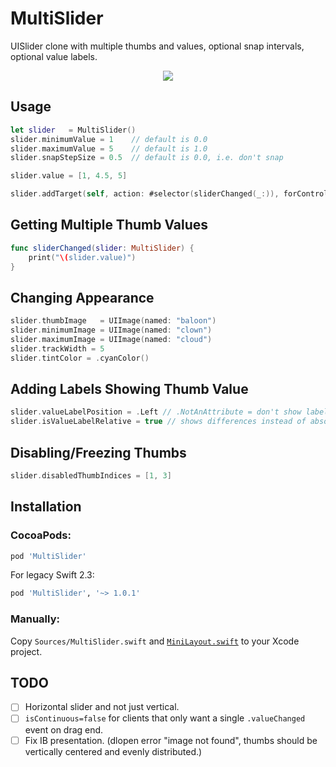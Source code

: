# MultiSlider
UISlider clone with multiple thumbs and values, optional snap intervals, optional value labels.

<p align="center">
<img src="Screenshots/MultiSlider.png">
</p>

## Usage

```swift
let slider   = MultiSlider()
slider.minimumValue = 1    // default is 0.0
slider.maximumValue = 5    // default is 1.0
slider.snapStepSize = 0.5  // default is 0.0, i.e. don't snap

slider.value = [1, 4.5, 5]

slider.addTarget(self, action: #selector(sliderChanged(_:)), forControlEvents: .ValueChanged)
```

## Getting Multiple Thumb Values

```swift
func sliderChanged(slider: MultiSlider) {
    print("\(slider.value)")
}
```

## Changing Appearance

```swift
slider.thumbImage   = UIImage(named: "baloon")
slider.minimumImage = UIImage(named: "clown")
slider.maximumImage = UIImage(named: "cloud")
slider.trackWidth = 5
slider.tintColor = .cyanColor()
```

## Adding Labels Showing Thumb Value

```swift
slider.valueLabelPosition = .Left // .NotAnAttribute = don't show labels
slider.isValueLabelRelative = true // shows differences instead of absolute values
```

## Disabling/Freezing Thumbs

```swift
slider.disabledThumbIndices = [1, 3]
```

## Installation

### CocoaPods:

```ruby
pod 'MultiSlider'
```

For legacy Swift 2.3:

```ruby
pod 'MultiSlider', '~> 1.0.1'
```

### Manually:

Copy `Sources/MultiSlider.swift` and [`MiniLayout.swift`](https://github.com/yonat/MiniLayout) to your Xcode project.

## TODO

- [ ] Horizontal slider and not just vertical.
- [ ] `isContinuous=false` for clients that only want a single `.valueChanged` event on drag end.
- [ ] Fix IB presentation. (dlopen error "image not found", thumbs should be vertically centered and evenly distributed.)
